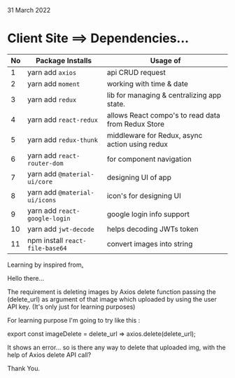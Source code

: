 31 March 2022 

# Client Site ==> Dependencies...

|No| Package Installs       | Usage of                                          |
|--|------------------------|---------------------------------------------------|
| 1| yarn add `axios`       | api CRUD request                                  |
| 2| yarn add `moment`      | working with time & date                          |
| 3| yarn add `redux`       | lib for managing & centralizing app state.        |
| 4| yarn add `react-redux` | allows React compo's to read data from Redux Store|
| 5| yarn add `redux-thunk` | middleware for Redux, async action using redux    |
| 6| yarn add `react-router-dom`    | for component navigation                  |
| 7| yarn add `@material-ui/core`   | designing UI of app                       |
| 8| yarn add `@material-ui/icons`  | icon's for designing UI                   |
| 9| yarn add `react-google-login`  | google login info support                 |
|10| yarn add `jwt-decode`          | helps decoding JWTs token                 |
|11| npm install `react-file-base64`| convert images into string                |


Learning by inspired from[.](https://youtu.be/ngc9gnGgUdA)



Hello there...

The requirement is deleting images by Axios delete function passing the (delete_url) as argument of that image which uploaded by using the user API key. (It's only just for learning purposes)  

For learning purpose I'm going to try like this :

export const imageDelete = delete_url => axios.delete(delete_url);

It shows an error...  so is there any way to delete that uploaded img, with the help of Axios delete API call?

Thank You.